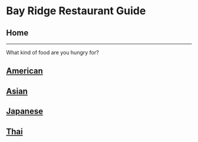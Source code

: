 # Bay Ridge Restaurant Guide
## Home
---
What kind of food are you hungry for?
## [American](american/american.md)
## [Asian](asian/asian.md)
## [Japanese](asian/japanese.md)
## [Thai](asian/thai.md)
